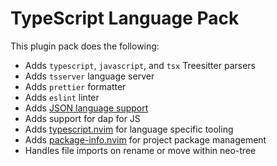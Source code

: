 # TypeScript Language Pack

This plugin pack does the following:

- Adds `typescript`, `javascript`, and `tsx` Treesitter parsers
- Adds `tsserver` language server
- Adds `prettier` formatter
- Adds `eslint` linter
- Adds [JSON language support](../json)
- Adds support for dap for JS
- Adds [typescript.nvim](https://github.com/jose-elias-alvarez/typescript.nvim) for language specific tooling
- Adds [package-info.nvim](https://github.com/vuki656/package-info.nvim) for project package management
- Handles file imports on rename or move within neo-tree
